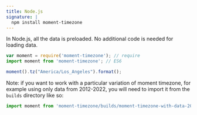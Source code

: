 ```yaml
---
title: Node.js
signature: |
  npm install moment-timezone
---
```


In Node.js, all the data is preloaded. No additional code is needed for loading data.

```javascript
var moment = require('moment-timezone'); // require
import moment from 'moment-timezone'; // ES6

moment().tz("America/Los_Angeles").format();
```

Note: if you want to work with a particular variation of moment timezone, for example using only data from 2012-2022, you will need to import it from the `builds` directory like so:

```javascript
import moment from 'moment-timezone/builds/moment-timezone-with-data-2012-2022';
```
